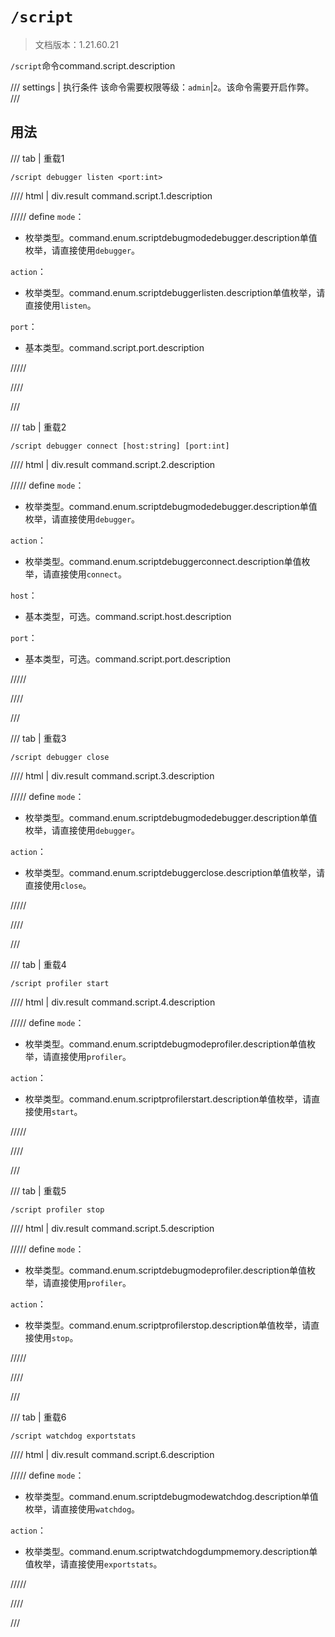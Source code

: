# `/script`

> 文档版本：1.21.60.21

`/script`命令command.script.description

/// settings | 执行条件
该命令需要权限等级：`admin`|`2`。该命令需要开启作弊。
///

## 用法

/// tab | 重载1
```mcfunction
/script debugger listen <port:int>
```

//// html | div.result
command.script.1.description

///// define
`mode`：<!-- md:samp ScriptDebugModeDebugger -->

- 枚举类型。command.enum.scriptdebugmodedebugger.description单值枚举，请直接使用`debugger`。

`action`：<!-- md:samp ScriptDebuggerListen -->

- 枚举类型。command.enum.scriptdebuggerlisten.description单值枚举，请直接使用`listen`。

`port`：<!-- md:samp int -->

- 基本类型。command.script.port.description


/////

////

///

/// tab | 重载2
```mcfunction
/script debugger connect [host:string] [port:int]
```

//// html | div.result
command.script.2.description

///// define
`mode`：<!-- md:samp ScriptDebugModeDebugger -->

- 枚举类型。command.enum.scriptdebugmodedebugger.description单值枚举，请直接使用`debugger`。

`action`：<!-- md:samp ScriptDebuggerConnect -->

- 枚举类型。command.enum.scriptdebuggerconnect.description单值枚举，请直接使用`connect`。

`host`：<!-- md:samp string -->

- 基本类型，可选。command.script.host.description

`port`：<!-- md:samp int -->

- 基本类型，可选。command.script.port.description


/////

////

///

/// tab | 重载3
```mcfunction
/script debugger close
```

//// html | div.result
command.script.3.description

///// define
`mode`：<!-- md:samp ScriptDebugModeDebugger -->

- 枚举类型。command.enum.scriptdebugmodedebugger.description单值枚举，请直接使用`debugger`。

`action`：<!-- md:samp ScriptDebuggerClose -->

- 枚举类型。command.enum.scriptdebuggerclose.description单值枚举，请直接使用`close`。


/////

////

///

/// tab | 重载4
```mcfunction
/script profiler start
```

//// html | div.result
command.script.4.description

///// define
`mode`：<!-- md:samp ScriptDebugModeProfiler -->

- 枚举类型。command.enum.scriptdebugmodeprofiler.description单值枚举，请直接使用`profiler`。

`action`：<!-- md:samp ScriptProfilerStart -->

- 枚举类型。command.enum.scriptprofilerstart.description单值枚举，请直接使用`start`。


/////

////

///

/// tab | 重载5
```mcfunction
/script profiler stop
```

//// html | div.result
command.script.5.description

///// define
`mode`：<!-- md:samp ScriptDebugModeProfiler -->

- 枚举类型。command.enum.scriptdebugmodeprofiler.description单值枚举，请直接使用`profiler`。

`action`：<!-- md:samp ScriptProfilerStop -->

- 枚举类型。command.enum.scriptprofilerstop.description单值枚举，请直接使用`stop`。


/////

////

///

/// tab | 重载6
```mcfunction
/script watchdog exportstats
```

//// html | div.result
command.script.6.description

///// define
`mode`：<!-- md:samp ScriptDebugModeWatchdog -->

- 枚举类型。command.enum.scriptdebugmodewatchdog.description单值枚举，请直接使用`watchdog`。

`action`：<!-- md:samp ScriptWatchdogDumpMemory -->

- 枚举类型。command.enum.scriptwatchdogdumpmemory.description单值枚举，请直接使用`exportstats`。


/////

////

///
